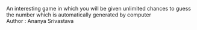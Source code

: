 An interesting game in which you will be given unlimited chances to guess the number which is automatically generated by computer
<br>
Author : Ananya Srivastava
